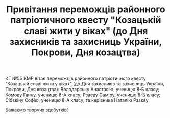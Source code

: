 ﻿---
title: Привітання переможців районного патріотичного квесту "Козацькій славі жити у віках" (до Дня захисників та захисниць України, Покрови, Дня козацтва)
---

КГ №55 КМР вітає переможців районного патріотичного квесту "Козацькій славі жити у віках" (до Дня захисників та захисниць України, Покрови, Дня козацтва): Володарську Анастасію, ученицю 8-Б класу; Комову Ганну, ученицю 8-А класу; Рзаєву Саміру, ученицю 8-Б класу; Сібєкіну Софію, ученицю 8-А класу, та керівника Наталію Рзаєву.

Бажаємо творчих здобутків!

<slideshow />
